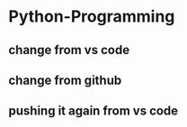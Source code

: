 # Python-Programming

## change from vs code 

## change from github

## pushing it again from vs code
